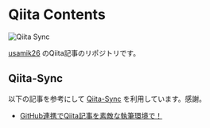 # Qiita Contents

![Qiita Sync](https://github.com/usami-k/qiita-contents/actions/workflows/qiita_sync_check.yml/badge.svg)

[usamik26](https://qiita.com/usamik26) のQiita記事のリポジトリです。

## Qiita-Sync

以下の記事を参考にして [Qiita-Sync](https://github.com/ryokat3/qiita-sync) を利用しています。感謝。

- [GitHub連携でQiita記事を素敵な執筆環境で！](https://qiita.com/ryokat3/items/d054b95f68810f70b136)
